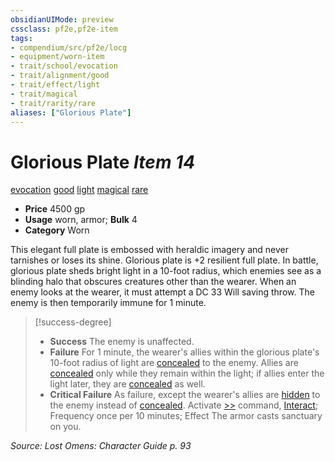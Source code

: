 ```yaml
---
obsidianUIMode: preview
cssclass: pf2e,pf2e-item
tags:
- compendium/src/pf2e/locg
- equipment/worn-item
- trait/school/evocation
- trait/alignment/good
- trait/effect/light
- trait/magical
- trait/rarity/rare
aliases: ["Glorious Plate"]
---
```

# Glorious Plate *Item 14*  
[evocation](evocation.md)  [good](good.md)  [light](rules/traits/light.md)  [magical](magical.md)  [rare](rare.md)  

- **Price** 4500 gp
- **Usage** worn, armor; **Bulk** 4
- **Category** Worn

This elegant full plate is embossed with heraldic imagery and never tarnishes or loses its shine. Glorious plate is +2 resilient full plate. In battle, glorious plate sheds bright light in a 10-foot radius, which enemies see as a blinding halo that obscures creatures other than the wearer. When an enemy looks at the wearer, it must attempt a DC 33 Will saving throw. The enemy is then temporarily immune for 1 minute.

> [!success-degree] 
> - **Success** The enemy is unaffected.
> - **Failure** For 1 minute, the wearer's allies within the glorious plate's 10-foot radius of light are [concealed](conditions.md#Concealed) to the enemy. Allies are [concealed](conditions.md#Concealed) only while they remain within the light; if allies enter the light later, they are [concealed](conditions.md#Concealed) as well.
> - **Critical Failure** As failure, except the wearer's allies are [hidden](conditions.md#Hidden) to the enemy instead of [concealed](conditions.md#Concealed). Activate [>>](chapter-9-playing-the-game.md#Actions "Two-Action") command, [Interact](interact.md); Frequency once per 10 minutes; Effect The armor casts sanctuary on you.

*Source: Lost Omens: Character Guide p. 93*